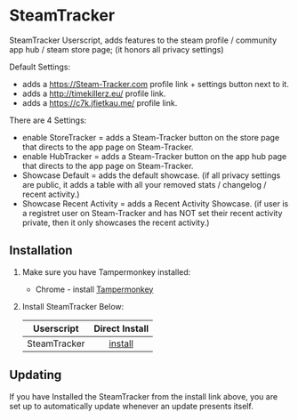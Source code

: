 # SteamTracker

SteamTracker Userscript, adds features to the steam profile / community app hub / steam store page;
(it honors all privacy settings)

Default Settings:
- adds a https://Steam-Tracker.com profile link + settings button next to it.
- adds a http://timekillerz.eu/ profile link.
- adds a https://c7k.jfietkau.me/ profile link.

There are 4 Settings:
- enable StoreTracker = adds a Steam-Tracker button on the store page that directs to the app page on Steam-Tracker. 
- enable HubTracker = adds a Steam-Tracker button on the app hub page that directs to the app page on Steam-Tracker. 
- Showcase Default  = adds the default showcase.
(if all privacy settings are public, it adds a table with all your removed stats / changelog / recent activity.)
- Showcase Recent Activity = adds a Recent Activity Showcase.
(if user is a registret user on Steam-Tracker and has NOT set their recent activity private, then it only showcases the recent activity.)

## Installation

1. Make sure you have Tampermonkey installed:

	* Chrome - install [Tampermonkey](https://tampermonkey.net/?ext=dhdg&browser=chrome)

2. Install SteamTracker Below:

	| Userscript                | Direct Install     |
	|---------------------------|:------------------:|
	| SteamTracker              | [install][st-raw]  |


[st-raw]: https://raw.githubusercontent.com/MalikAQayum/SteamTracker/master/Steam-Tracker.user.js

## Updating

If you have Installed the SteamTracker from the install link above, you are set up to automatically update whenever an update presents itself. 
